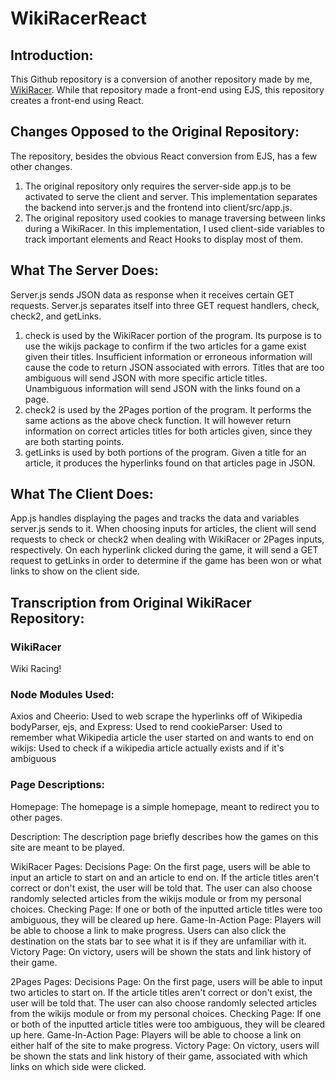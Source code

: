 # WikiRacerReact

## Introduction:
This Github repository is a conversion of another repository made by me, [WikiRacer](https://github.com/DennisLi66/WikiRacer "Original WikiRacer Project"). While that repository made a front-end using EJS, this repository creates a front-end using React.
## Changes Opposed to the Original Repository:
The repository, besides the obvious React conversion from EJS, has a few other changes.
1. The original repository only requires the server-side app.js to be activated to serve the client and server. This implementation separates the backend into server.js and the frontend into client/src/app.js.
2. The original repository used cookies to manage traversing between links during a WikiRacer. In this implementation, I used client-side variables to track important elements and React Hooks to display most of them.
## What The Server Does:
Server.js sends JSON data as response when it receives certain GET requests. Server.js separates itself into three GET request handlers, check, check2, and getLinks.
1. check is used by the WikiRacer portion of the program. Its purpose is to use the wikijs package to confirm if the two articles for a game exist given their titles. Insufficient information or erroneous information will cause the code to return JSON associated with errors. Titles that are too ambiguous will send JSON with more specific article titles. Unambiguous information will send JSON with the links found on a page.
2. check2 is used by the 2Pages portion of the program. It performs the same actions as the above check function. It will however return information on correct articles titles for both articles given, since they are both starting points.
3. getLinks is used by both portions of the program. Given a title for an article, it produces the hyperlinks found on that articles page in JSON.
## What The Client Does:
App.js handles displaying the pages and tracks the data and variables server.js sends to it. When choosing inputs for articles, the client will send requests to check or check2 when dealing with WikiRacer or 2Pages inputs, respectively. On each hyperlink clicked during the game, it will send a GET request to getLinks in order to determine if the game has been won or what links to show on the client side.
## Transcription from Original WikiRacer Repository:
### WikiRacer
Wiki Racing!

### Node Modules Used:
Axios and Cheerio: Used to web scrape the hyperlinks off of Wikipedia bodyParser, ejs, and Express: Used to rend cookieParser: Used to remember what Wikipedia article the user started on and wants to end on wikijs: Used to check if a wikipedia article actually exists and if it's ambiguous

### Page Descriptions:
Homepage: The homepage is a simple homepage, meant to redirect you to other pages.

Description: The description page briefly describes how the games on this site are meant to be played.

WikiRacer Pages: Decisions Page: On the first page, users will be able to input an article to start on and an article to end on. If the article titles aren't correct or don't exist, the user will be told that. The user can also choose randomly selected articles from the wikijs module or from my personal choices. Checking Page: If one or both of the inputted article titles were too ambiguous, they will be cleared up here. Game-In-Action Page: Players will be able to choose a link to make progress. Users can also click the destination on the stats bar to see what it is if they are unfamiliar with it. Victory Page: On victory, users will be shown the stats and link history of their game.

2Pages Pages: Decisions Page: On the first page, users will be able to input two articles to start on. If the article titles aren't correct or don't exist, the user will be told that. The user can also choose randomly selected articles from the wikijs module or from my personal choices. Checking Page: If one or both of the inputted article titles were too ambiguous, they will be cleared up here. Game-In-Action Page: Players will be able to choose a link on either half of the site to make progress. Victory Page: On victory, users will be shown the stats and link history of their game, associated with which links on which side were clicked.
